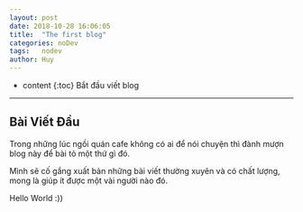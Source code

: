 ```yaml
---
layout: post
date: 2018-10-28 16:06:05
title:  "The first blog"
categories: noDev
tags:   nodev
author: Huy
---
```


* content
{:toc}
Bắt đầu viết blog

---

## Bài Viết Đầu 

Trong những lúc ngồi quán cafe không có ai để nói chuyện thì đành mượn blog này để bài tỏ một thứ gì đó.

Mình sẽ cố gắng xuất bản những bài viết thường xuyên và có chất lượng, mong là giúp ít được một vài người nào đó.

Hello World :))
